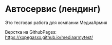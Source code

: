 # Автосервис (лендинг)

Это тестовая работа для компании МедиаАрмия

Верстка на GithubPages: <br/>
https://xxpegasxx.github.io/mediaarmytest/